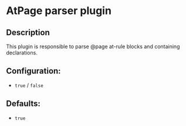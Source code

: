 # AtPage parser plugin #

## Description ##
This plugin is responsible to parse @page at-rule blocks and containing declarations.

## Configuration: ##
  * `true` / `false`

## Defaults: ##
  * `true`